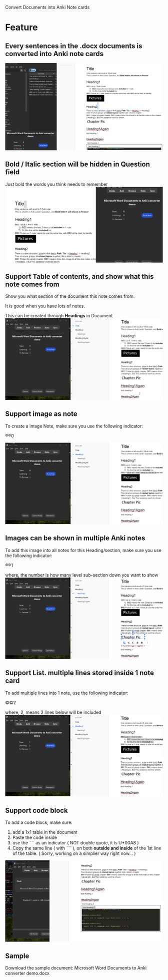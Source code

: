 Convert Documents into Anki Note cards

# Feature

## Every sentences in the .docx documents is converted into Anki note cards
![Feature](images/feature.PNG)

## Bold / Italic section will be hidden in Question field
Just bold the words you think needs to remember
![Bold Text](images/bold.gif)

## Support Table of contents, and show what this note comes from
Show you what section of the document this note comes from.

It is good when you have lots of notes.

This can be created through **Headings** in Document
![Table of Contents](images/tableOfContents.gif)

## Support image as note
To create a image Note, make sure you use the following indicator:

®®0

![Image](images/img.gif)

## Images can be shown in multiple Anki notes
To add this image into all notes for this Heading/section, make sure you use the following indicator:

®®1

where, the number is how many level sub-section down you want to show
![Image](images/img2.gif)

## Support List. multiple lines stored inside 1 note card
To add multiple lines into 1 note, use the following indicator:

©©2

where, 2, means 2 lines below will be included
![List](images/list.gif)

## Support code block

To add a code block, make sure:

1) add a 1x1 table in the document
2) Paste the code inside
3) use the ¨¨ as an indicator ( NOT double quote, it is U+00A8 )
4) Copy the same line ( with ¨¨ ), on both **outside and inside** of the 1st line of the table.
( Sorry, working on a simplier way right now... )

![Code Block](images/code.gif)

## Sample
Download the sample document:
Microsoft Word Documents to Anki converter demo.docx
